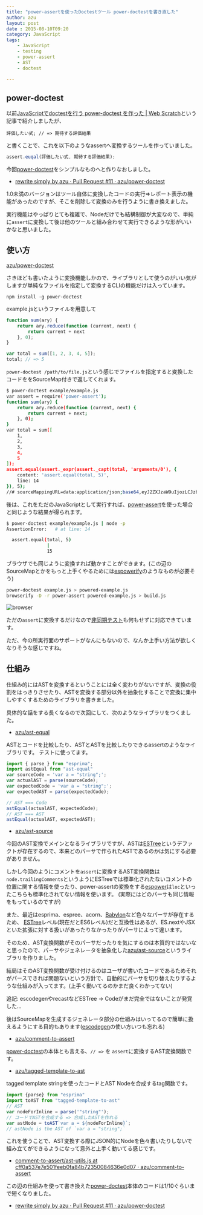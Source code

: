 ```yaml
---
title: "power-assertを使ったDoctestツール power-doctestを書き直した"
author: azu
layout: post
date : 2015-08-10T09:20
category: JavaScript
tags:
    - JavaScript
    - testing
    - power-assert
    - AST
    - doctest

---
```


## power-doctest

以前[JavaScriptでdoctestを行う power-doctest を作った | Web Scratch](http://efcl.info/2013/1201/res3494/ "JavaScriptでdoctestを行う power-doctest を作った | Web Scratch")という記事で紹介しましたが、

    評価したい式; // => 期待する評価結果
    
と書くことで、これを以下のようなassertへ変換するツールを作っていました。

```js	
assert.euqal(評価したい式, 期待する評価結果);
```

今回[power-doctest](https://github.com/azu/power-doctest "power-doctest")をシンプルなものへと作りなおしました。

- [rewrite simply by azu · Pull Request #11 · azu/power-doctest](https://github.com/azu/power-doctest/pull/11 "rewrite simply by azu · Pull Request #11 · azu/power-doctest")

1.0未満のバージョンはツール自体に変換したコードの実行=>レポート表示の機能があったのですが、そこを削除して変換のみを行うように書き換えました。

実行機能はやっぱりとても複雑で、Nodeだけでも結構制御が大変なので、単純に`assert`に変換して後は他のツールと組み合わせて実行できるような形がいいかなと思いました。

## 使い方

[azu/power-doctest](https://github.com/azu/power-doctest "azu/power-doctest")

さきほども書いたように変換機能しかので、ライブラリとして使うのがいい気がしますが単純なファイルを指定して変換するCLIの機能だけは入っています。

	npm install -g power-doctest

example.jsというファイルを用意して

```js
function sum(ary) {
    return ary.reduce(function (current, next) {
        return current + next
    }, 0);
}

var total = sum([1, 2, 3, 4, 5]);
total; // => 5
```

`power-doctest /path/to/file.js`という感じでファイルを指定すると変換したコードををSourceMap付きで返してくれます。

```sh
$ power-doctest example/example.js
var assert = require('power-assert');
function sum(ary) {
    return ary.reduce(function (current, next) {
        return current + next;
    }, 0);
}
var total = sum([
    1,
    2,
    3,
    4,
    5
]);
assert.equal(assert._expr(assert._capt(total, 'arguments/0'), {
    content: 'assert.equal(total, 5)',
    line: 14
}), 5);
//# sourceMappingURL=data:application/json;base64,eyJ2ZXJzaW9uIjozLCJzb3VyY2VzIjpbXSwibmFtZXMiOltdLCJtYXBwaW5ncyI6IiIsInNvdXJjZXNDb250ZW50IjpbXX0
```

後は、これをただのJavaScriptとして実行すれば、[power-assert](https://github.com/power-assert-js/power-assert "power-assert")を使った場合と同じような結果が得られます。

```sh
$ power-doctest example/example.js | node -p
AssertionError:   # at line: 14

  assert.equal(total, 5)
               |
               15
```

ブラウザでも同じように変換すれば動かすことができます。(この辺のSourceMapとかをもっと上手くやるためには[espowerify](https://github.com/power-assert-js/espowerify "espowerify")のようなものが必要そう)

```sh
power-doctest example.js > powered-example.js
browserify -D -r power-assert powered-example.js > build.js
```

![browser](https://monosnap.com/file/LxGCmcgfnwekZ6UXJqbEuV24NNYGes.png)

ただの`assert`に変換するだけなので[非同期テスト](http://efcl.info/2014/0322/res3743/ "power-doctestが非同期テストに対応しました | Web Scratch")も何もせずに対応できています。

ただ、今の所実行面のサポートがなんにもないので、なんか上手い方法が欲しくなりそうな感じですね。

## 仕組み

仕組み的にはASTを変換するということには全く変わりがないですが、変換の役割をはっきりさせたり、ASTを変換する部分以外を抽象化することで変換に集中しやすくするためのライブラリを書きました。

具体的な話をする長くなるので次回にして、次のようなライブラリをつくました。

- [azu/ast-equal](https://github.com/azu/ast-equal)

ASTとコードを比較したり、ASTとASTを比較したりできるassertのようなライブラリです。
テストに使ってます。

```js
import { parse } from "esprima";
import astEqual from "ast-equal"
var sourceCode = 'var a = "string";';
var actualAST = parse(sourceCode);
var expectedCode = 'var a = "string";';
var expectedAST = parse(expectedCode);

// AST === Code
astEqual(actualAST, expectedCode);
// AST === AST
astEqual(actualAST, expectedAST);
```

- [azu/ast-source](https://github.com/azu/ast-source)

今回のAST変換でメインとなるライブラリですが、ASTは[ESTree](https://github.com/estree/estree "ESTree")というデファクトが存在するので、本来どのパーサで作られたASTであるのかは気にする必要がありません。

しかし今回のようにコメントを`assert`に変換するAST変換関数は`node.trailingComments`というようにESTreeでは標準化されたないコメントの位置に関する情報を使ったり、power-assertの変換をする[espower](https://github.com/power-assert-js/espower "espower")は`loc`といったこちらも標準化されてない情報を使います。
(実際にはどのパーサも同じ情報をもっているのですが)

また、最近はesprima、espree、acorn、[Babylon](https://github.com/babel/babel/tree/master/packages/babylon "Babylon")など色々なパーサが存在するため、
[ESTree](https://github.com/estree/estree "ESTree")レベル(現在だとES6レベル)だと互換性はあるが、ES.nextやJSXといた拡張に対する扱いがあったりなかったりがパーサによって違います。

そのため、AST変換関数がそのパーサだったりを気にするのは本質的ではないなと思ったので、パーサやジェネレータを抽象化した[azu/ast-source](https://github.com/azu/ast-source)というライブラリを作りました。

結局はそのAST変換関数が受け付けるのはユーザが書いたコードであるためそれがパースできれば問題ないという方針で、自動的にパーサを切り替えたりするような仕組みが入ってます。(上手く動いてるのかまだ良くわかってない)

追記: escodegenやrecastなどESTree -> Codeがまだ完全ではないことが発覚した…

後はSourceMapを生成するジェネレータ部分の仕組みはいってるので簡単に扱えるようにする目的もあります([escodegen](https://github.com/estools/escodegen "escodegen")の使い方いつも忘れる)

- [azu/comment-to-assert](https://github.com/azu/comment-to-assert)

[power-doctest](https://github.com/azu/power-doctest "power-doctest")の本体とも言える、`// =>` を `assert`に変換するAST変換関数です。

- [azu/tagged-template-to-ast](https://github.com/azu/tagged-template-to-ast)

tagged template stringを使ったコードとAST Nodeを合成するtag関数です。

```js
import {parse} from "esprima"
import toAST from "tagged-template-to-ast"
// AST
var nodeForInline = parse('"string"');
// コードでASTを合成する => 合成したASTを作れる
var astNode = toAST`var a = ${nodeForInline}`;
// astNode is the AST of `var a = "string";`
```

これを使うことで、AST変換する際にJSON的にNodeを色々書いたりしないで組み立てができるようになって意外と上手く動いてる感じです。

- [comment-to-assert/ast-utils.js at cff0a537e7e501feeb0fa84b72350084636e0d07 · azu/comment-to-assert](https://github.com/azu/comment-to-assert/blob/cff0a537e7e501feeb0fa84b72350084636e0d07/src/ast-utils.js#L24-L36 "comment-to-assert/ast-utils.js at cff0a537e7e501feeb0fa84b72350084636e0d07 · azu/comment-to-assert")

この辺の仕組みを使って書き換えた[power-doctest](https://github.com/azu/power-doctest "power-doctest")本体のコードは1/10ぐらいまで短くなりました。

- [rewrite simply by azu · Pull Request #11 · azu/power-doctest](https://github.com/azu/power-doctest/pull/11 "rewrite simply by azu · Pull Request #11 · azu/power-doctest")
